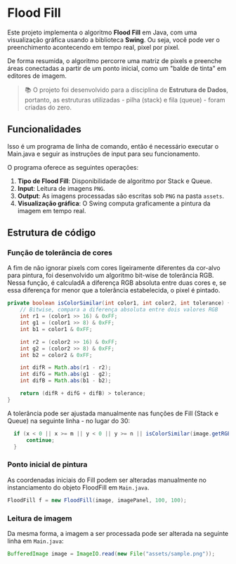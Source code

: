 # Flood Fill

Este projeto implementa o algoritmo **Flood Fill** em Java, com uma visualização gráfica usando a biblioteca **Swing**. Ou seja, você pode ver o preenchimento acontecendo em tempo real, pixel por pixel.

De forma resumida, o algoritmo percorre uma matriz de pixels e preenche áreas conectadas a partir de um ponto inicial, como um "balde de tinta" em editores de imagem.

> 📚 O projeto foi desenvolvido para a disciplina de **Estrutura de Dados**, portanto, as estruturas utilizadas - pilha (stack) e fila (queue) - foram criadas do zero.

## Funcionalidades
Isso é um programa de linha de comando, então é necessário executar o Main.java e seguir as instruções de input para seu funcionamento.

O programa oferece as seguintes operações:

1. **Tipo de Flood Fill**: Disponibilidade de algoritmo por Stack e Queue.
2. **Input**: Leitura de imagens `PNG`.
3. **Output**: As imagens processadas são escritas sob `PNG` na pasta `assets`.
4. **Visualização gráfica**: O Swing computa graficamente a pintura da imagem em tempo real.

## Estrutura de código
### Função de tolerância de cores
A fim de não ignorar pixels com cores ligeiramente diferentes da cor-alvo para pintura, foi desenvolvido um algoritmo bit-wise de tolerância RGB. Nessa função, é calculadA a diferença RGB absoluta entre duas cores e, se essa diferença for menor que a tolerância estabelecida, o pixel é pintado.

```java
private boolean isColorSimilar(int color1, int color2, int tolerance) {
    // Bitwise, compara a diferença absoluta entre dois valores RGB
    int r1 = (color1 >> 16) & 0xFF;
    int g1 = (color1 >> 8) & 0xFF;
    int b1 = color1 & 0xFF;

    int r2 = (color2 >> 16) & 0xFF;
    int g2 = (color2 >> 8) & 0xFF;
    int b2 = color2 & 0xFF;

    int difR = Math.abs(r1 - r2);
    int difG = Math.abs(g1 - g2);
    int difB = Math.abs(b1 - b2);

    return (difR + difG + difB) > tolerance;
}
```

A tolerância pode ser ajustada manualmente nas funções de Fill (Stack e Queue) na seguinte linha - no lugar do 30:
```java
  if (x < 0 || x >= m || y < 0 || y >= n || isColorSimilar(image.getRGB(x, y), oldColor, 30)) {
      continue;
  }
```

### Ponto inicial de pintura
As coordenadas iniciais do Fill podem ser alteradas manualmente no instanciamento do objeto FloodFill em `Main.java`.

```java
FloodFill f = new FloodFill(image, imagePanel, 100, 100);
```

### Leitura de imagem
Da mesma forma, a imagem a ser processada pode ser alterada na seguinte linha em `Main.java`:
```java
BufferedImage image = ImageIO.read(new File("assets/sample.png"));
```
